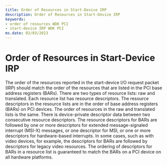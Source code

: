 ```yaml
---
title: Order of Resources in Start-Device IRP
description: Order of Resources in Start-Device IRP
keywords:
- order of resources WDK PCI
- start-device IRP WDK PCI
ms.date: 03/03/2023
---
```


# Order of Resources in Start-Device IRP

The order of the resources reported in the start-device I/O request packet (IRP) should match the order of the resources that are listed in the PCI base address registers (BARs). There are two types of resource lists: raw and translated. Each resource list has resource descriptors. The resource descriptors in the resource lists are in the order of base address registers (BARs) on PCI devices. The order of resources in the raw and translated lists is the same. There is device-private descriptor data between two consecutive resource descriptors. The resource descriptors for BARs are followed by one or more descriptors for extended message-signaled interrupt (MSI-X) messages, or one descriptor for MSI, or one or more descriptors for hardware-based interrupts. In some cases, such as with video devices, for example, the descriptors for BARs are followed by descriptors for legacy video resources. The ordering of descriptors for BARs in a resource list is guaranteed to match the BARs on a PCI device on all hardware platforms.
